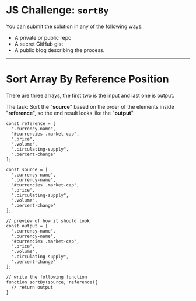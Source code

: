 # JS Challenge: `sortBy`
You can submit the solution in any of the following ways:

- A private or public repo
- A secret GitHub gist
- A public blog describing the process. 
----------
# Sort Array By Reference Position

There are three arrays, the first two is the input and last one is output. 

The task:
Sort the "**source**" based on the order of the elements inside "**reference**", so the end result looks like the "**output**".


    const reference = [
      ".currency-name",
      "#currencies .market-cap",
      ".price",
      ".volume",
      ".circulating-supply",
      ".percent-change"
    ];
    
    const source = [
      ".currency-name",
      ".currency-name",
      "#currencies .market-cap",
      ".price",
      ".circulating-supply",
      ".volume",
      ".percent-change"
    ];
    
    // preview of how it should look
    const output = [
      ".currency-name",
      ".currency-name",
      "#currencies .market-cap",
      ".price",
      ".volume",
      ".circulating-supply",
      ".percent-change"
    ];
    
    // write the following function
    function sortBy(source, reference){
      // return output
    }

